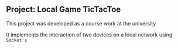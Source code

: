 ## **Project: Local Game TicTacToe**

This project was developed as a course work at the university

It implements the interaction of two devices on a local network using `Socket's`
